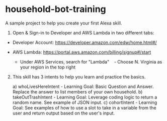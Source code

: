 # household-bot-training
A sample project to help you create your first Alexa skill.

1) Open & Sign-in to Developer and AWS Lambda in two different tabs:

- Developer Account: https://developer.amazon.com/edw/home.html#/

- AWS Lambda: https://portal.aws.amazon.com/billing/signup#/start
    - Under AWS Services, search for "Lambda"
    - Choose N. Virginia as your region in the top right



2) This skill has 3 intents to help you learn and practice the basics.

    a) whoLivesHereIntent
        - Learning Goal: Basic Question and Answer. Replace the answer to list members of your own household.
    b) takeOutTrashIntent 
        - Learning Goal: Leverage coding logic to return a random name. See example of JSON input.
    c) cohortIntent
        - Learning Goal: See examples of how to use a slot to take in a variable from the user and return output based on the user's input.
